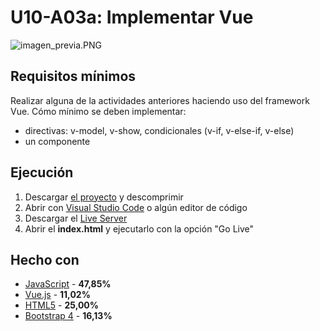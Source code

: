 # U10-A03a: Implementar Vue
![imagen_previa.PNG](https://github.com/Ayoamaro/implementar_VUE.github.io/blob/master/img/imagen_previa.PNG?raw=true)

## Requisitos mínimos
Realizar alguna de la actividades anteriores haciendo uso del framework Vue.
Cómo mínimo se deben implementar:
* directivas: v-model, v-show, condicionales (v-if, v-else-if, v-else)
* un componente

## Ejecución
1. Descargar [el proyecto](https://bit.ly/2zt6DGT) y descomprimir
2. Abrir con [Visual Studio Code](https://code.visualstudio.com) o algún editor de código
3. Descargar el [Live Server](https://bit.ly/3elOzNx)
3. Abrir el **index.html** y ejecutarlo con la opción "Go Live"

## Hecho con
* [JavaScript](https://developer.mozilla.org/es/docs/Web/JavaScript) - **47,85%**
* [Vue.js](https://vuejs.org) - **11,02%**
* [HTML5](https://developer.mozilla.org/es/docs/HTML/HTML5) - **25,00%**
* [Bootstrap 4](https://getbootstrap.com) - **16,13%**
